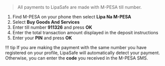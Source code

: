 > All payments to LipaSafe are made with M-PESA till number.

1. Find M-PESA on your phone then select **Lipa Na M-PESA**
2. Select **Buy Goods And Services**
3. Enter till number **911326** and press **OK**
4. Enter the total transaction amount displayed in the deposit instructions
5. Enter your **PIN** and press **OK**

!!! tip
    If you are making the payment with the same number you have registered
    on your profile, LipaSafe will automatically detect your payment. Otherwise,
    you can enter the **code** you received in the M-PESA SMS.
